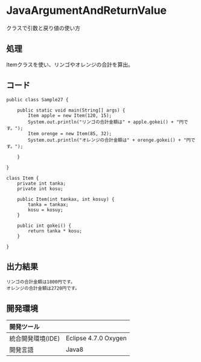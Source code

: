 # JavaArgumentAndReturnValue
クラスで引数と戻り値の使い方

## 処理
Itemクラスを使い、リンゴやオレンジの合計を算出。

## コード
```
public class Sample27 {

	public static void main(String[] args) {
		Item apple = new Item(120, 15);
		System.out.println("リンゴの合計金額は" + apple.gokei() + "円です。");
		Item orenge = new Item(85, 32);
		System.out.println("オレンジの合計金額は" + orenge.gokei() + "円です。");

	}

}

class Item {
	private int tanka;
	private int kosu;

	public Item(int tankax, int kosuy) {
		tanka = tankax;
		kosu = kosuy;
	}

	public int gokei() {
		return tanka * kosu;
	}

}
```

## 出力結果  
```
リンゴの合計金額は1800円です。
オレンジの合計金額は2720円です。
```
  
## 開発環境
| 開発ツール |  |
|:-|:-|
| 統合開発環境(IDE) | Eclipse 4.7.0 Oxygen |
| 開発言語 | Java8 |
